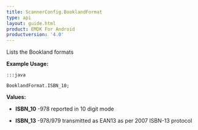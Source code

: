 ```yaml
---
title: ScannerConfig.BooklandFormat
type: api
layout: guide.html
product: EMDK For Android
productversion: '4.0'
---
```



Lists the Bookland formats
 
 

**Example Usage:**
	
	:::java
	
	BooklandFormat.ISBN_10;
	


**Values:**

* **ISBN_10** -978 reported in 10 digit mode

* **ISBN_13** -978/979 transmitted as EAN13 as per 2007 ISBN-13 protocol












